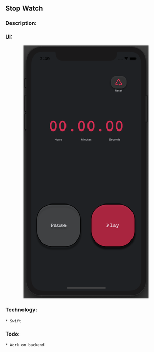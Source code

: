 ## Stop Watch 

### Description:

### UI:

<p align="center">
<img  src="ui/one.jpeg">
</p>

### Technology: 
    * Swift

### Todo:
    * Work on backend
